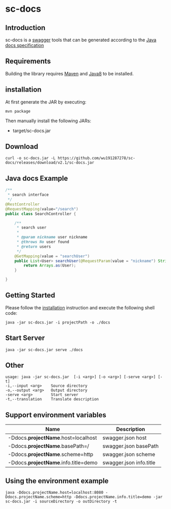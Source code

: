 # sc-docs

## Introduction

sc-docs is a [swagger](https://swagger.io/specification/v2/) tools that can be generated according to the [Java docs specification](https://docs.oracle.com/javase/1.5.0/docs/tooldocs/windows/javadoc.html)


## Requirements

Building the library requires [Maven](https://maven.apache.org/) and [Java8](https://www.oracle.com/technetwork/java/javase/downloads/jdk8-downloads-2133151.html) to be installed.


## installation

At first generate the JAR by executing:

```shell
mvn package
```

Then manually install the following JARs:

* target/sc-docs.jar

## Download

```
curl -o sc-docs.jar -L https://github.com/wu191287278/sc-docs/releases/download/v2.1/sc-docs.jar
```

## Java docs Example
```java
/**
 * search interface
 */
@RestController
@RequestMapping(value="/search")
public class SearchController {

    /**
     * search user
     *
     * @param nickname user nickname
     * @throws No user found
     * @return users
     */
    @GetMapping(value = "searchUser")
    public List<User> searchUser(@RequestParam(value = "nickname") String nickname) throws NotFoundException{
        return Arrays.as(User);
    }

}
```


## Getting Started

Please follow the [installation](#installation) instruction and execute the following shell code:

```shell
java -jar sc-docs.jar -i projectPath -o ./docs
```

## Start Server

```shell
java -jar sc-docs.jar serve ./docs
```

## Other
```
usage: java -jar sc-docs.jar  [-i <arg>] [-o <arg>] [-serve <arg>] [-t]
-i,--input <arg>    Source directory
-o,--output <arg>   Output directory
-serve <arg>        Start server
-t,--translation    Translate description
```

## Support environment variables

Name | Description
---|---
-Ddocs.**projectName**.host=localhost|swagger.json host
-Ddocs.**projectName**.basePath=/|swagger.json basePath
-Ddocs.**projectName**.scheme=http|swagger.json scheme
-Ddocs.**projectName**.info.title=demo|swagger.json info.title

## Using the environment example

```shell
java -Ddocs.projectName.host=localhost:8080 -Ddocs.projectName.scheme=http -Ddocs.projectName.info.title=demo -jar sc-docs.jar -i sourceDirectory -o outDirectory -t
```
